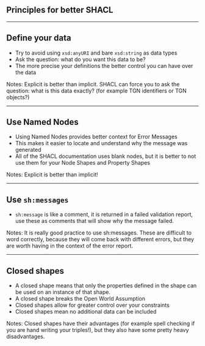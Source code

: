 ## Principles for better SHACL

---

## Define your data

- Try to avoid using `xsd:anyURI` and bare `xsd:string` as data types
- Ask the question: what do you want this data to be?
- The more precise your definitions the better control you can have over the data

Notes: Explicit is better than implicit. SHACL can force you to ask the question: what is this data exactly? (for example TGN identifiers or TGN objects?)

---

## Use Named Nodes

- Using Named Nodes provides better context for Error Messages
- This makes it easier to locate and understand why the message was generated
- All of the SHACL documentation uses blank nodes, but it is better to not use them for your Node Shapes and Property Shapes

Notes: Explicit is better than implicit!

---

## Use `sh:messages`

- `sh:message` is like a comment, it is returned in a failed validation report, use these as comments that will show why the message failed.

Notes: It is really good practice to use sh:messages. These are difficult to word correctly, because they will come back with different errors, but they are worth having in the context of the error report.

---

## Closed shapes

- A closed shape means that only the properties defined in the shape can be used on an instance of that shape.
- A closed shape breaks the Open World Assumption
- Closed shapes allow for greater control over your constraints
- Closed shapes mean no additional data can be included

Notes: Closed shapes have their advantages (for example spell checking if you are hand writing your triples!), but they also have some pretty heavy disadvantages.
